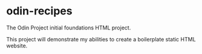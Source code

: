 # odin-recipes
The Odin Project initial foundations HTML project.

This project will demonstrate my abilities to create a boilerplate static HTML website.
